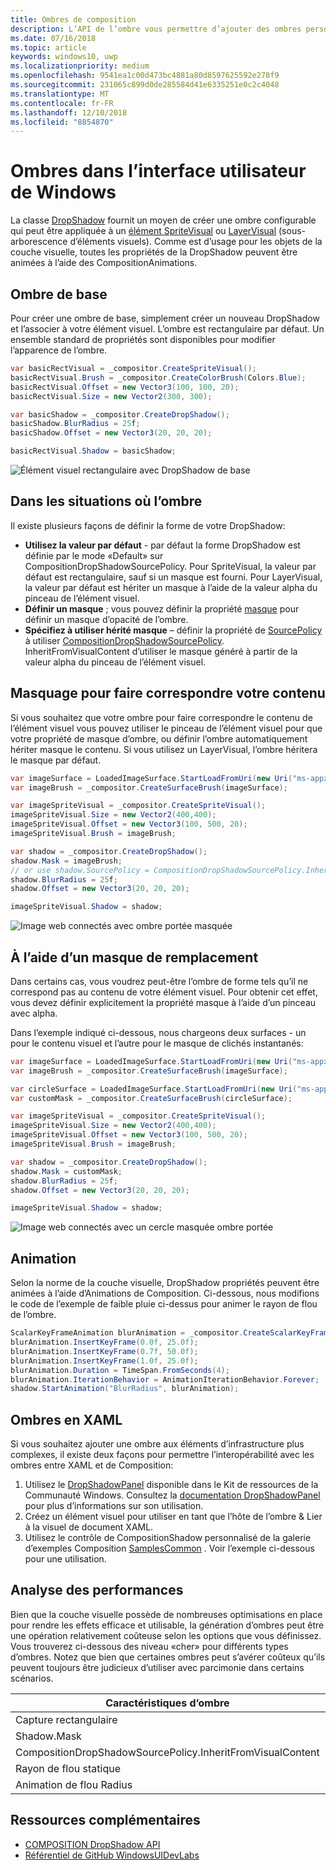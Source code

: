 ```yaml
---
title: Ombres de composition
description: L’API de l’ombre vous permettre d’ajouter des ombres personnalisables dynamiques à du contenu de l’interface utilisateur.
ms.date: 07/16/2018
ms.topic: article
keywords: windows10, uwp
ms.localizationpriority: medium
ms.openlocfilehash: 9541ea1c00d473bc4881a80d8597625592e278f9
ms.sourcegitcommit: 231065c899d0de285584d41e6335251e0c2c4048
ms.translationtype: MT
ms.contentlocale: fr-FR
ms.lasthandoff: 12/10/2018
ms.locfileid: "8854870"
---
```

# <a name="shadows-in-windows-ui"></a>Ombres dans l’interface utilisateur de Windows

La classe [DropShadow](/uwp/api/Windows.UI.Composition.DropShadow) fournit un moyen de créer une ombre configurable qui peut être appliquée à un [élément SpriteVisual](/uwp/api/windows.ui.composition.spritevisual) ou [LayerVisual](/uwp/api/windows.ui.composition.layervisual) (sous-arborescence d’éléments visuels). Comme est d’usage pour les objets de la couche visuelle, toutes les propriétés de la DropShadow peuvent être animées à l’aide des CompositionAnimations.

## <a name="basic-drop-shadow"></a>Ombre de base

Pour créer une ombre de base, simplement créer un nouveau DropShadow et l’associer à votre élément visuel. L’ombre est rectangulaire par défaut. Un ensemble standard de propriétés sont disponibles pour modifier l’apparence de l’ombre.

```cs
var basicRectVisual = _compositor.CreateSpriteVisual();
basicRectVisual.Brush = _compositor.CreateColorBrush(Colors.Blue);
basicRectVisual.Offset = new Vector3(100, 100, 20);
basicRectVisual.Size = new Vector2(300, 300);

var basicShadow = _compositor.CreateDropShadow();
basicShadow.BlurRadius = 25f;
basicShadow.Offset = new Vector3(20, 20, 20);

basicRectVisual.Shadow = basicShadow;
```

![Élément visuel rectangulaire avec DropShadow de base](images/rectangular-dropshadow.png)

## <a name="shaping-the-shadow"></a>Dans les situations où l’ombre

Il existe plusieurs façons de définir la forme de votre DropShadow:

- **Utilisez la valeur par défaut** - par défaut la forme DropShadow est définie par le mode «Default» sur CompositionDropShadowSourcePolicy. Pour SpriteVisual, la valeur par défaut est rectangulaire, sauf si un masque est fourni. Pour LayerVisual, la valeur par défaut est hériter un masque à l’aide de la valeur alpha du pinceau de l’élément visuel.
- **Définir un masque** ; vous pouvez définir la propriété [masque](/uwp/api/windows.ui.composition.dropshadow.mask) pour définir un masque d’opacité de l’ombre.
- **Spécifiez à utiliser hérité masque** – définir la propriété de [SourcePolicy](/uwp/api/windows.ui.composition.dropshadow.sourcepolicy) à utiliser [CompositionDropShadowSourcePolicy](/uwp/api/windows.ui.composition.compositiondropshadowsourcepolicy). InheritFromVisualContent d’utiliser le masque généré à partir de la valeur alpha du pinceau de l’élément visuel.

## <a name="masking-to-match-your-content"></a>Masquage pour faire correspondre votre contenu

Si vous souhaitez que votre ombre pour faire correspondre le contenu de l’élément visuel vous pouvez utiliser le pinceau de l’élément visuel pour que votre propriété de masque d’ombre, ou définir l’ombre automatiquement hériter masque le contenu. Si vous utilisez un LayerVisual, l’ombre héritera le masque par défaut.

```cs
var imageSurface = LoadedImageSurface.StartLoadFromUri(new Uri("ms-appx:///Assets/myImage.png"));
var imageBrush = _compositor.CreateSurfaceBrush(imageSurface);

var imageSpriteVisual = _compositor.CreateSpriteVisual();
imageSpriteVisual.Size = new Vector2(400,400);
imageSpriteVisual.Offset = new Vector3(100, 500, 20);
imageSpriteVisual.Brush = imageBrush;

var shadow = _compositor.CreateDropShadow();
shadow.Mask = imageBrush;
// or use shadow.SourcePolicy = CompositionDropShadowSourcePolicy.InheritFromVisualContent;
shadow.BlurRadius = 25f;
shadow.Offset = new Vector3(20, 20, 20);

imageSpriteVisual.Shadow = shadow;
```

![Image web connectés avec ombre portée masquée](images/ms-brand-web-dropshadow.png)

## <a name="using-an-alternative-mask"></a>À l’aide d’un masque de remplacement

Dans certains cas, vous voudrez peut-être l’ombre de forme tels qu’il ne correspond pas au contenu de votre élément visuel. Pour obtenir cet effet, vous devez définir explicitement la propriété masque à l’aide d’un pinceau avec alpha.

Dans l’exemple indiqué ci-dessous, nous chargeons deux surfaces - un pour le contenu visuel et l’autre pour le masque de clichés instantanés:

```cs
var imageSurface = LoadedImageSurface.StartLoadFromUri(new Uri("ms-appx:///Assets/myImage.png"));
var imageBrush = _compositor.CreateSurfaceBrush(imageSurface);

var circleSurface = LoadedImageSurface.StartLoadFromUri(new Uri("ms-appx:///Assets/myCircleImage.png"));
var customMask = _compositor.CreateSurfaceBrush(circleSurface);

var imageSpriteVisual = _compositor.CreateSpriteVisual();
imageSpriteVisual.Size = new Vector2(400,400);
imageSpriteVisual.Offset = new Vector3(100, 500, 20);
imageSpriteVisual.Brush = imageBrush;

var shadow = _compositor.CreateDropShadow();
shadow.Mask = customMask;
shadow.BlurRadius = 25f;
shadow.Offset = new Vector3(20, 20, 20);

imageSpriteVisual.Shadow = shadow;
```

![Image web connectés avec un cercle masquée ombre portée](images/ms-brand-web-masked-dropshadow.png)

## <a name="animating"></a>Animation

Selon la norme de la couche visuelle, DropShadow propriétés peuvent être animées à l’aide d’Animations de Composition. Ci-dessous, nous modifions le code de l’exemple de faible pluie ci-dessus pour animer le rayon de flou de l’ombre.

```cs
ScalarKeyFrameAnimation blurAnimation = _compositor.CreateScalarKeyFrameAnimation();
blurAnimation.InsertKeyFrame(0.0f, 25.0f);
blurAnimation.InsertKeyFrame(0.7f, 50.0f);
blurAnimation.InsertKeyFrame(1.0f, 25.0f);
blurAnimation.Duration = TimeSpan.FromSeconds(4);
blurAnimation.IterationBehavior = AnimationIterationBehavior.Forever;
shadow.StartAnimation("BlurRadius", blurAnimation);
```

## <a name="shadows-in-xaml"></a>Ombres en XAML

Si vous souhaitez ajouter une ombre aux éléments d’infrastructure plus complexes, il existe deux façons pour permettre l’interopérabilité avec les ombres entre XAML et de Composition:

1. Utilisez le [DropShadowPanel](https://github.com/Microsoft/UWPCommunityToolkit/blob/master/Microsoft.Toolkit.Uwp.UI.Controls/DropShadowPanel/DropShadowPanel.Properties.cs) disponible dans le Kit de ressources de la Communauté Windows. Consultez la [documentation DropShadowPanel](https://docs.microsoft.com/windows/uwpcommunitytoolkit/controls/DropShadowPanel) pour plus d’informations sur son utilisation.
1. Créez un élément visuel pour utiliser en tant que l’hôte de l’ombre & Lier à la visuel de document XAML.
1. Utilisez le contrôle de CompositionShadow personnalisé de la galerie d’exemples Composition [SamplesCommon](https://github.com/Microsoft/WindowsUIDevLabs/tree/master/SamplesCommon/SamplesCommon) . Voir l’exemple ci-dessous pour une utilisation.

## <a name="performance"></a>Analyse des performances

Bien que la couche visuelle possède de nombreuses optimisations en place pour rendre les effets efficace et utilisable, la génération d’ombres peut être une opération relativement coûteuse selon les options que vous définissez. Vous trouverez ci-dessous des niveau «cher» pour différents types d’ombres. Notez que bien que certaines ombres peut s’avérer coûteux qu’ils peuvent toujours être judicieux d’utiliser avec parcimonie dans certains scénarios.

Caractéristiques d’ombre| Coût
------------- | -------------
Capture rectangulaire    | Faible
Shadow.Mask      | High
CompositionDropShadowSourcePolicy.InheritFromVisualContent | High
Rayon de flou statique | Faible
Animation de flou Radius | High

## <a name="additional-resources"></a>Ressources complémentaires

- [COMPOSITION DropShadow API](/uwp/api/Windows.UI.Composition.DropShadow)
- [Référentiel de GitHub WindowsUIDevLabs](https://github.com/Microsoft/WindowsUIDevLabs)